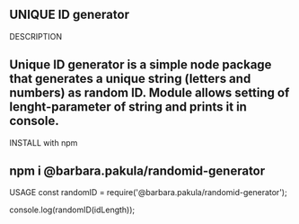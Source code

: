 ## UNIQUE ID generator

DESCRIPTION

## Unique ID generator is a simple node package that generates a unique string (letters and numbers) as random ID. Module allows setting of lenght-parameter of string and prints it in console.

INSTALL with npm

## npm i @barbara.pakula/randomid-generator

USAGE
const randomID = require('@barbara.pakula/randomid-generator');

console.log(randomID(idLength));
